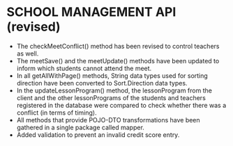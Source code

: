 # SCHOOL MANAGEMENT API (revised)
- The checkMeetConflict() method has been revised to control teachers as well.
- The meetSave() and the meetUpdate() methods have been updated to inform which students cannot attend the meet.
- In all getAllWithPage() methods, String data types used for sorting direction have been converted to Sort.Direction data types.
- In the updateLessonProgram() method, the lessonProgram from the client and the other lessonPrograms of the students and teachers registered in the database were compared to check whether there was a conflict (in terms of timing).
- All methods that provide POJO-DTO transformations have been gathered in a single package called mapper.
- Added validation to prevent an invalid credit score entry.